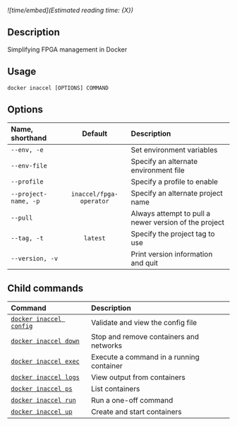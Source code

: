*![time/embed](Estimated reading time: {X})*

## Description

Simplifying FPGA management in Docker

## Usage

```text
docker inaccel [OPTIONS] COMMAND
```

## Options

| Name, shorthand        | Default                 | Description                                           |
| :--------------------- | :---------------------: | :---------------------------------------------------- |
| ` --env, -e `          |                         | Set environment variables                             |
| ` --env-file `         |                         | Specify an alternate environment file                 |
| ` --profile `          |                         | Specify a profile to enable                           |
| ` --project-name, -p ` | `inaccel/fpga-operator` | Specify an alternate project name                     |
| ` --pull `             |                         | Always attempt to pull a newer version of the project |
| ` --tag, -t `          | `latest`                | Specify the project tag to use                        |
| ` --version, -v `      |                         | Print version information and quit                    |

## Child commands

| Command                                | Description                              |
| :------------------------------------- | :--------------------------------------- |
| [` docker inaccel config `](config.md) | Validate and view the config file        |
| [` docker inaccel down `](down.md)     | Stop and remove containers and networks  |
| [` docker inaccel exec `](exec.md)     | Execute a command in a running container |
| [` docker inaccel logs `](logs.md)     | View output from containers              |
| [` docker inaccel ps `](ps.md)         | List containers                          |
| [` docker inaccel run `](run.md)       | Run a one-off command                    |
| [` docker inaccel up `](up.md)         | Create and start containers              |
